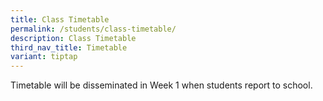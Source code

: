 ```yaml
---
title: Class Timetable
permalink: /students/class-timetable/
description: Class Timetable
third_nav_title: Timetable
variant: tiptap
---
```

<p>Timetable will be disseminated in Week 1 when students report to school.</p>